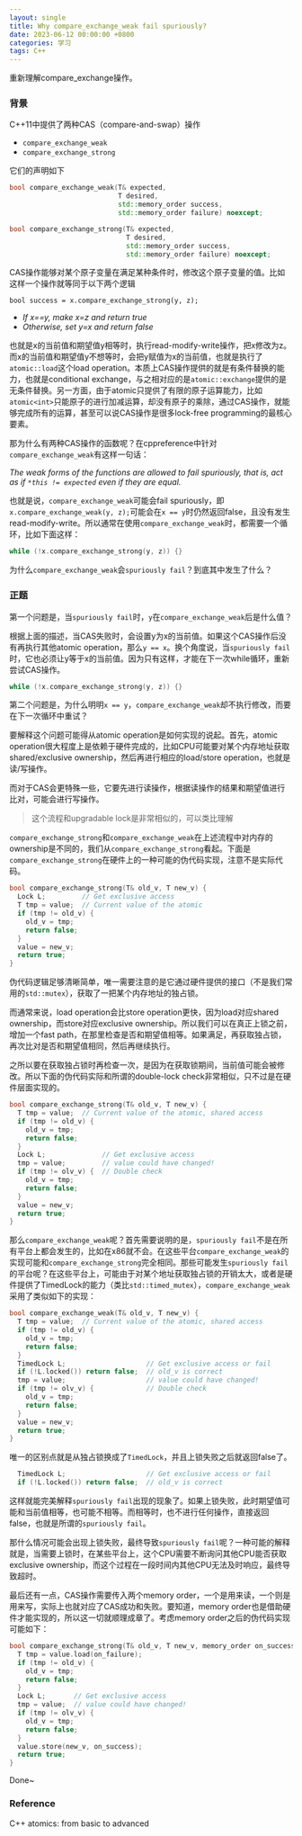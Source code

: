 ```yaml
---
layout: single
title: Why compare_exchange_weak fail spuriously?
date: 2023-06-12 00:00:00 +0800
categories: 学习
tags: C++
---
```


重新理解compare_exchange操作。

### 背景

C++11中提供了两种CAS（compare-and-swap）操作

- `compare_exchange_weak`
- `compare_exchange_strong`

它们的声明如下

```cpp
bool compare_exchange_weak(T& expected,
                           T desired,
                           std::memory_order success,
                           std::memory_order failure) noexcept;

bool compare_exchange_strong(T& expected,
                             T desired,
                             std::memory_order success,
                             std::memory_order failure) noexcept;
```

CAS操作能够对某个原子变量在满足某种条件时，修改这个原子变量的值。比如这样一个操作就等同于以下两个逻辑

`bool success = x.compare_exchange_strong(y, z);`

- *If x==y, make x=z and return true*
- *Otherwise, set y=x and return false*

也就是x的当前值和期望值y相等时，执行read-modify-write操作，把x修改为z。而x的当前值和期望值y不想等时，会把y赋值为x的当前值，也就是执行了`atomic::load`这个load operation。本质上CAS操作提供的就是有条件替换的能力，也就是conditional exchange，与之相对应的是`atomic::exchange`提供的是无条件替换。另一方面，由于atomic只提供了有限的原子运算能力，比如`atomic<int>`只能原子的进行加减运算，却没有原子的乘除，通过CAS操作，就能够完成所有的运算，甚至可以说CAS操作是很多lock-free programming的最核心要素。

那为什么有两种CAS操作的函数呢？在cppreference中针对`compare_exchange_weak`有这样一句话：

*The weak forms of the functions are allowed to fail spuriously, that is, act as if `*this != expected` even if they are equal.*

也就是说，`compare_exchange_weak`可能会fail spuriously，即`x.compare_exchange_weak(y, z);`可能会在`x == y`时仍然返回false，且没有发生read-modify-write。所以通常在使用`compare_exchange_weak`时，都需要一个循环，比如下面这样：

```cpp
while (!x.compare_exchange_strong(y, z)) {}
```

为什么`compare_exchange_weak`会`spuriously fail`？到底其中发生了什么？

### 正题

第一个问题是，当`spuriously fail`时，`y`在`compare_exchange_weak`后是什么值？

根据上面的描述，当CAS失败时，会设置y为x的当前值。如果这个CAS操作后没有再执行其他atomic operation，那么`y == x`。换个角度说，当`spuriously fail`时，它也必须让y等于x的当前值。因为只有这样，才能在下一次while循环，重新尝试CAS操作。

```cpp
while (!x.compare_exchange_strong(y, z)) {}
```

第二个问题是，为什么明明`x == y`，`compare_exchange_weak`却不执行修改，而要在下一次循环中重试？

要解释这个问题可能得从atomic operation是如何实现的说起。首先，atomic operation很大程度上是依赖于硬件完成的，比如CPU可能要对某个内存地址获取shared/exclusive ownership，然后再进行相应的load/store operation，也就是读/写操作。

而对于CAS会更特殊一些，它要先进行读操作，根据读操作的结果和期望值进行比对，可能会进行写操作。

> 这个流程和upgradable lock是非常相似的，可以类比理解
> 

`compare_exchange_strong`和`compare_exchange_weak`在上述流程中对内存的ownership是不同的，我们从`compare_exchange_strong`看起。下面是`compare_exchange_strong`在硬件上的一种可能的伪代码实现，注意不是实际代码。

```cpp
bool compare_exchange_strong(T& old_v, T new_v) {
  Lock L;         // Get exclusive access
  T tmp = value;  // Current value of the atomic
  if (tmp != old_v) {
    old_v = tmp;
    return false;
  }
  value = new_v;
  return true;
}
```

伪代码逻辑足够清晰简单，唯一需要注意的是它通过硬件提供的接口（不是我们常用的`std::mutex`），获取了一把某个内存地址的独占锁。

而通常来说，load operation会比store operation更快，因为load对应shared ownership，而store对应exclusive ownership。所以我们可以在真正上锁之前，增加一个fast path，在那里检查是否和期望值相等。如果满足，再获取独占锁，再次比对是否和期望值相同，然后再继续执行。

之所以要在获取独占锁时再检查一次，是因为在获取锁期间，当前值可能会被修改。所以下面的伪代码实际和所谓的double-lock check非常相似，只不过是在硬件层面实现的。

```cpp
bool compare_exchange_strong(T& old_v, T new_v) {
  T tmp = value;  // Current value of the atomic, shared access
  if (tmp != old_v) {
    old_v = tmp;
    return false;
  }
  Lock L;              // Get exclusive access
  tmp = value;         // value could have changed!
  if (tmp != olv_v) {  // Double check
    old_v = tmp;
    return false;
  }
  value = new_v;
  return true;
}
```

那么`compare_exchange_weak`呢？首先需要说明的是，`spuriously fail`不是在所有平台上都会发生的，比如在x86就不会。在这些平台`compare_exchange_weak`的实现可能和`compare_exchange_strong`完全相同。那些可能发生`spuriously fail`的平台呢？在这些平台上，可能由于对某个地址获取独占锁的开销太大，或者是硬件提供了TimedLock的能力（类比`std::timed_mutex`），`compare_exchange_weak`采用了类似如下的实现：

```cpp
bool compare_exchange_weak(T& old_v, T new_v) {
  T tmp = value;  // Current value of the atomic, shared access
  if (tmp != old_v) {
    old_v = tmp;
    return false;
  }
  TimedLock L;                    // Get exclusive access or fail
  if (!L.locked()) return false;  // old_v is correct
  tmp = value;                    // value could have changed!
  if (tmp != olv_v) {             // Double check
    old_v = tmp;
    return false;
  }
  value = new_v;
  return true;
}
```

唯一的区别点就是从独占锁换成了`TimedLock`，并且上锁失败之后就返回false了。

```cpp
  TimedLock L;                    // Get exclusive access or fail
  if (!L.locked()) return false;  // old_v is correct
```

这样就能完美解释`spuriously fail`出现的现象了。如果上锁失败，此时期望值可能和当前值相等，也可能不相等。而相等时，也不进行任何操作，直接返回false，也就是所谓的`spuriously fail`。

那什么情况可能会出现上锁失败，最终导致`spuriously fail`呢？一种可能的解释就是，当需要上锁时，在某些平台上，这个CPU需要不断询问其他CPU能否获取exclusive ownership，而这个过程在一段时间内其他CPU无法及时响应，最终导致超时。

最后还有一点，CAS操作需要传入两个memory order，一个是用来读，一个则是用来写，实际上也就对应了CAS成功和失败。要知道，memory order也是借助硬件才能实现的，所以这一切就顺理成章了。考虑memory order之后的伪代码实现可能如下：

```cpp
bool compare_exchange_strong(T& old_v, T new_v, memory_order on_success, memory_order on_failure) {
  T tmp = value.load(on_failure);
  if (tmp != old_v) {
    old_v = tmp;
    return false;
  }
  Lock L;       // Get exclusive access
  tmp = value;  // value could have changed!
  if (tmp != olv_v) {
    old_v = tmp;
    return false;
  }
  value.store(new_v, on_success);
  return true;
}
```

Done~

### Reference

C++ atomics: from basic to advanced